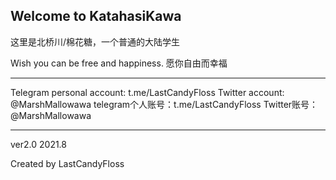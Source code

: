 ## Welcome to KatahasiKawa



这里是北桥川/棉花糖，一个普通的大陆学生

Wish you can be free and happiness.
愿你自由而幸福

----------------------------
Telegram personal account: t.me/LastCandyFloss
Twitter account: @MarshMallowawa
telegram个人账号：t.me/LastCandyFloss
Twitter账号：@MarshMallowawa

----------------------------

ver2.0         2021.8



Created by LastCandyFloss
